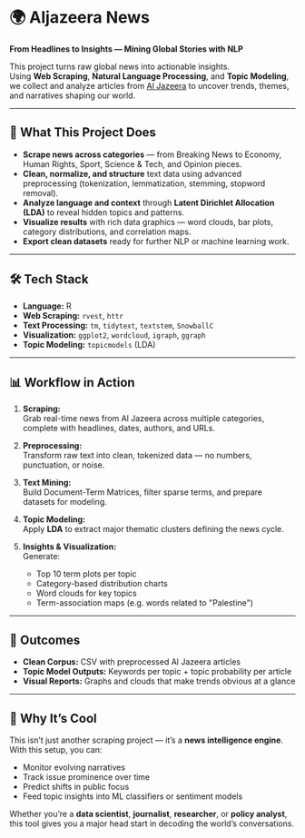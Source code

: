

# 🌍 Aljazeera News 
**From Headlines to Insights — Mining Global Stories with NLP**  

This project turns raw global news into actionable insights.  
Using **Web Scraping**, **Natural Language Processing**, and **Topic Modeling**, we collect and analyze articles from [Al Jazeera](https://www.aljazeera.com) to uncover trends, themes, and narratives shaping our world.

***

## 🚀 What This Project Does

- **Scrape news across categories** — from Breaking News to Economy, Human Rights, Sport, Science & Tech, and Opinion pieces.  
- **Clean, normalize, and structure** text data using advanced preprocessing (tokenization, lemmatization, stemming, stopword removal).  
- **Analyze language and context** through **Latent Dirichlet Allocation (LDA)** to reveal hidden topics and patterns.  
- **Visualize results** with rich data graphics — word clouds, bar plots, category distributions, and correlation maps.  
- **Export clean datasets** ready for further NLP or machine learning work.

***

## 🛠 Tech Stack

- **Language:** R  
- **Web Scraping:** `rvest`, `httr`  
- **Text Processing:** `tm`, `tidytext`, `textstem`, `SnowballC`  
- **Visualization:** `ggplot2`, `wordcloud`, `igraph`, `ggraph`  
- **Topic Modeling:** `topicmodels` (LDA)  

***

## 📊 Workflow in Action

1. **Scraping:**  
   Grab real-time news from Al Jazeera across multiple categories, complete with headlines, dates, authors, and URLs.  

2. **Preprocessing:**  
   Transform raw text into clean, tokenized data — no numbers, punctuation, or noise.

3. **Text Mining:**  
   Build Document-Term Matrices, filter sparse terms, and prepare datasets for modeling.

4. **Topic Modeling:**  
   Apply **LDA** to extract major thematic clusters defining the news cycle.

5. **Insights & Visualization:**  
   Generate:
   - Top 10 term plots per topic
   - Category-based distribution charts
   - Word clouds for key topics
   - Term-association maps (e.g. words related to "Palestine")  

***

## 📂 Outcomes

- **Clean Corpus:** CSV with preprocessed Al Jazeera articles  
- **Topic Model Outputs:** Keywords per topic + topic probability per article  
- **Visual Reports:** Graphs and clouds that make trends obvious at a glance  

***

## 🌟 Why It’s Cool

This isn’t just another scraping project — it’s a **news intelligence engine**.  
With this setup, you can:
- Monitor evolving narratives  
- Track issue prominence over time  
- Predict shifts in public focus  
- Feed topic insights into ML classifiers or sentiment models  

Whether you’re a **data scientist**, **journalist**, **researcher**, or **policy analyst**, this tool gives you a major head start in decoding the world’s conversations.

